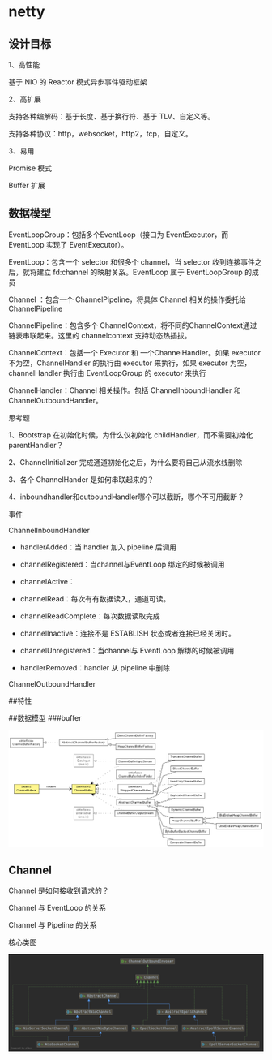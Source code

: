 # netty

## 设计目标

1、高性能

基于 NIO 的 Reactor 模式异步事件驱动框架

2、高扩展

支持各种编解码：基于长度、基于换行符、基于 TLV、自定义等。

支持各种协议：http，websocket，http2，tcp，自定义。

3、易用

Promise 模式

Buffer 扩展



## 数据模型





EventLoopGroup：包括多个EventLoop（接口为 EventExecutor，而 EventLoop 实现了 EventExecutor）。

EventLoop：包含一个 selector 和很多个 channel，当 selector 收到连接事件之后，就将建立 fd:channel 的映射关系。EventLoop 属于 EventLoopGroup 的成员

Channel ：包含一个 ChannelPipeline，将具体 Channel 相关的操作委托给 ChannelPipeline

ChannelPipeline：包含多个 ChannelContext，将不同的ChannelContext通过链表串联起来。这里的 channelcontext 支持动态热插拔。

ChannelContext：包括一个 Executor 和 一个ChannelHandler。如果 executor 不为空，ChannelHandler 的执行由 executor 来执行，如果 executor 为空，channelHandler 执行由 EventLoopGroup 的 executor 来执行

ChannelHandler：Channel 相关操作。包括 ChannelInboundHandler 和 ChannelOutboundHandler。



思考题

1、Bootstrap 在初始化时候，为什么仅初始化 childHandler，而不需要初始化 parentHandler？

2、ChannelInitializer 完成通道初始化之后，为什么要将自己从流水线删除

3、各个 ChannelHander 是如何串联起来的？

4、inboundhandler和outboundHandler哪个可以截断，哪个不可用截断？



事件

ChannelInboundHandler

* handlerAdded：当 handler 加入 pipeline 后调用

* channelRegistered：当channel与EventLoop 绑定的时候被调用
* channelActive：
* channelRead：每次有有数据读入，通道可读。
* channelReadComplete：每次数据读取完成
* channelInactive：连接不是 ESTABLISH 状态或者连接已经关闭时。
* channelUnregistered：当channel与 EventLoop 解绑的时候被调用
* handlerRemoved：handler 从 pipeline 中删除

ChannelOutboundHandler



##特性


##数据模型
###buffer

![Buffer 类图](../image/netty_buffer.png)

## Channel

Channel 是如何接收到请求的？



Channel 与 EventLoop 的关系



Channel 与 Pipeline 的关系



核心类图

![channel 类图](../image/channel.png)

